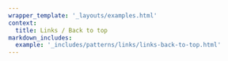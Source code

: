 ```yaml
---
wrapper_template: '_layouts/examples.html'
context:
  title: Links / Back to top
markdown_includes:
  example: '_includes/patterns/links/links-back-to-top.html'
---
```

